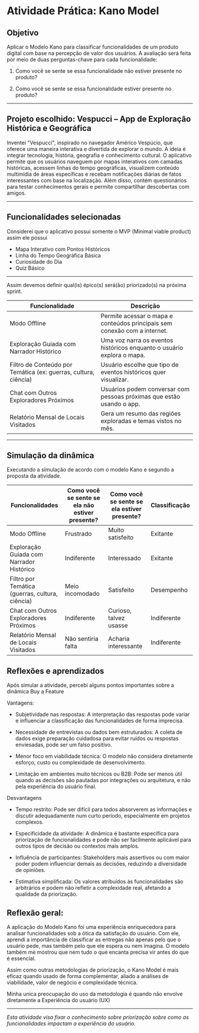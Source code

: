 # Atividade Prática: Kano Model

## Objetivo  
Aplicar o Modelo Kano para classificar funcionalidades de um produto digital com base na percepção de valor dos usuários. A avaliação será feita por meio de duas perguntas-chave para cada funcionalidade:

1. Como você se sente se essa funcionalidade não estiver presente no produto?

2. Como você se sente se essa funcionalidade estiver presente no produto?
---

## Projeto escolhido: Vespucci – App de Exploração Histórica e Geográfica

 Inventei "Vespucci", inspirado no navegador Américo Vespúcio, que oferece uma maneira interativa e divertida de explorar o mundo. A ideia é integrar tecnologia, história, geografia e conhecimento cultural. O aplicativo permite que os usuários naveguem por mapas interativos com camadas históricas, acessem linhas do tempo geográficas, visualizem conteúdo multimídia de áreas específicas e recebam notificações diárias de fatos interessantes com base na localização. Além disso, contém questionários para testar conhecimentos gerais e permite compartilhar descobertas com amigos.

---

## Funcionalidades selecionadas

Considerei que o aplicativo possui somente o MVP (Minimal viable product) assim ele possui 
* Mapa Interativo com Pontos Históricos
* Linha do Tempo Geográfica Básica
* Curiosidade do Dia
* Quiz Básico

---
Assim devemos definir qual(is) épico(s) será(ão) priorizado(s) na próxima sprint.

|Funcionalidade|Descrição|
-|-|
| Modo Offline	                                                | Permite acessar o mapa e conteúdos principais sem conexão com a internet.|
| Exploração Guiada com Narrador Histórico                      |Uma voz narra os eventos históricos enquanto o usuário explora o mapa.	|
|Filtro de Conteúdo por Temática (ex: guerras, cultura, ciência)|Usuário escolhe que tipo de eventos históricos quer visualizar.|
| Chat com Outros Exploradores Próximos	        |Usuários podem conversar com pessoas próximas que estão usando o app.	|
| Relatório Mensal de Locais Visitados		        |Gera um resumo das regiões exploradas e temas vistos no mês.|


---
## Simulação da dinâmica  

Executando a simulação de acordo com o modelo Kano e segundo a proposta da atividade.

| Funcionalidades                                            | Como você se sente se ela não estiver presente? | Como você se sente se ela estiver presente? | Classificação     |
|---|---|---|---|
|Modo Offline|Frustrado|Muito satisfeito|Exitante
|Exploração Guiada com Narrador Histórico|Indiferente|Interessado|Exitante
|Filtro por Temática (guerras, cultura, ciência) |Meio incomodado|Satisfeito|Desempenho
| Chat com Outros Exploradores Próximos  |Indiferente|Curioso, talvez usasse|Indiferente
| Relatório Mensal de Locais Visitados  |Não sentiria falta|Acharia interessante|Indiferente


## Reflexões e aprendizados  
Após simular a atividade, percebi alguns pontos importantes sobre a dinâmica Buy a Feature

Vantagens:

* Subjetividade nas respostas: A interpretação das respostas pode variar e influenciar a classificação das funcionalidades de forma imprecisa.

* Necessidade de entrevistas ou dados bem estruturados: A coleta de dados exige preparação cuidadosa para evitar ruídos ou respostas enviesadas, pode ser um falso positivo.

* Menor foco em viabilidade técnica: O modelo não considera diretamente esforço, custo ou complexidade de desenvolvimento.

* Limitação em ambientes muito técnicos ou B2B: Pode ser menos útil quando as decisões são pautadas por integrações ou arquitetura, e não pela experiência do usuário final.

Desvantagens
* Tempo restrito: Pode ser difícil para todos absorverem as informações e discutir adequadamente num curto período, especialmente em projetos complexos.

* Especificidade da atividade: A dinâmica é bastante específica para priorização de funcionalidades e pode não ser facilmente aplicável para outros tipos de decisão ou contextos mais amplos.

* Influência de participantes: Stakeholders mais assertivos ou com maior poder podem influenciar demais as decisões, reduzindo a diversidade de opiniões.

* Estimativa simplificada: Os valores atribuídos às funcionalidades são arbitrários e podem não refletir a complexidade real, afetando a qualidade da priorização.

Reflexão geral:
---

A aplicação do Modelo Kano foi uma experiência enriquecedora para analisar funcionalidades sob a ótica da satisfação do usuário. Com ele, aprendi a importância de classificar as entregas não apenas pelo que o usuário pede, mas também pelo que ele espera ou nem imagina. O modelo também me mostrou que nem tudo o que encanta precisa vir antes do que é essencial.

Assim como outras metodologias de priorização, o Kano Model é mais eficaz quando usado de forma complementar, aliado a análises de viabilidade, valor de negócio e complexidade técnica.

Minha unica preocupação do uso da metodologia é quando não envolve diretamente a Experiência do usuário (UX)

---

*Esta atividade visa fixar o conhecimento sobre priorização sobre como as funcionalidades impactam a experiência do usuário.*
